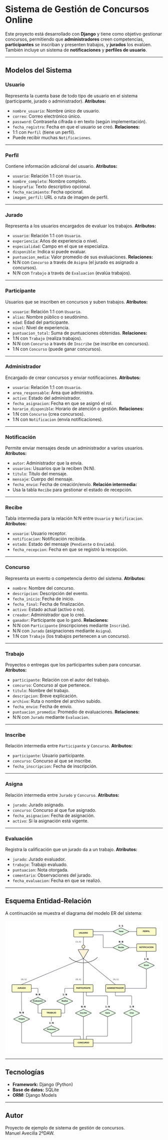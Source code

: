 # Sistema de Gestión de Concursos Online

Este proyecto está desarrollado con **Django** y tiene como objetivo gestionar concursos, permitiendo que **administradores** creen competencias, **participantes** se inscriban y presenten trabajos, y **jurados** los evalúen.  
También incluye un sistema de **notificaciones** y **perfiles de usuario**.

---

## Modelos del Sistema

### Usuario
Representa la cuenta base de todo tipo de usuario en el sistema (participante, jurado o administrador).
**Atributos:**
- `nombre_usuario`: Nombre único de usuario.  
- `correo`: Correo electrónico único.  
- `password`: Contraseña cifrada o en texto (según implementación).  
- `fecha_registro`: Fecha en que el usuario se creó.
**Relaciones:**
- 1:1 con `Perfil` (tiene un perfil).
- Puede recibir muchas `Notificaciones`.

---

### Perfil
Contiene información adicional del usuario.
**Atributos:**
- `usuario`: Relación 1:1 con `Usuario`.  
- `nombre_completo`: Nombre completo.  
- `biografia`: Texto descriptivo opcional.  
- `fecha_nacimiento`: Fecha opcional.  
- `imagen_perfil`: URL o ruta de imagen de perfil.

---

### Jurado
Representa a los usuarios encargados de evaluar los trabajos.
**Atributos:**
- `usuario`: Relación 1:1 con `Usuario`.  
- `experiencia`: Años de experiencia o nivel.  
- `especialidad`: Campo en el que se especializa.  
- `disponible`: Indica si puede evaluar.  
- `puntuacion_media`: Valor promedio de sus evaluaciones.
**Relaciones:**
- N:N con `Concurso` a través de `Asigna` (el jurado es asignado a concursos).  
- N:N con `Trabajo` a través de `Evaluacion` (evalúa trabajos).

---

### Participante
Usuarios que se inscriben en concursos y suben trabajos.
**Atributos:**
- `usuario`: Relación 1:1 con `Usuario`.  
- `alias`: Nombre público o seudónimo.  
- `edad`: Edad del participante.  
- `nivel`: Nivel de experiencia.  
- `puntuacion_total`: Suma de puntuaciones obtenidas.
**Relaciones:**
- 1:N con `Trabajo` (realiza trabajos).  
- N:N con `Concurso` a través de `Inscribe` (se inscribe en concursos).  
- 1:N con `Concurso` (puede ganar concursos).

---

### Administrador
Encargado de crear concursos y enviar notificaciones.
**Atributos:**
- `usuario`: Relación 1:1 con `Usuario`.  
- `area_responsable`: Área que administra.  
- `activo`: Estado del administrador.  
- `fecha_asignacion`: Fecha en que se asignó el rol.  
- `horario_disponible`: Horario de atención o gestión.
**Relaciones:**
- 1:N con `Concurso` (crea concursos).  
- 1:N con `Notificacion` (envía notificaciones).

---

### Notificación
Permite enviar mensajes desde un administrador a varios usuarios.
**Atributos:**
- `autor`: Administrador que la envía.  
- `usuarios`: Usuarios que la reciben (N:N).  
- `titulo`: Título del mensaje.  
- `mensaje`: Cuerpo del mensaje.  
- `fecha_envio`: Fecha de creación/envío.
**Relación intermedia:**  
- Usa la tabla `Recibe` para gestionar el estado de recepción.

---

### Recibe
Tabla intermedia para la relación N:N entre `Usuario` y `Notificacion`.
**Atributos:**
- `usuario`: Usuario receptor.  
- `notificacion`: Notificación recibida.  
- `estado`: Estado del mensaje (`Pendiente` o `Enviada`).  
- `fecha_recepcion`: Fecha en que se registró la recepción.

---

### Concurso
Representa un evento o competencia dentro del sistema.
**Atributos:**
- `nombre`: Nombre del concurso.  
- `descripcion`: Descripción del evento.  
- `fecha_inicio`: Fecha de inicio.  
- `fecha_final`: Fecha de finalización.  
- `activo`: Estado actual (activo o no).  
- `creador`: Administrador que lo creó.  
- `ganador`: Participante que lo ganó.
**Relaciones:**
- N:N con `Participante` (inscripciones mediante `Inscribe`).  
- N:N con `Jurado` (asignaciones mediante `Asigna`).  
- 1:N con `Trabajo` (los trabajos pertenecen a un concurso).

---

### Trabajo
Proyectos o entregas que los participantes suben para concursar.
**Atributos:**
- `participante`: Relación con el autor del trabajo.  
- `concurso`: Concurso al que pertenece.  
- `titulo`: Nombre del trabajo.  
- `descripcion`: Breve explicación.  
- `archivo`: Ruta o nombre del archivo subido.  
- `fecha_envio`: Fecha de envío.  
- `puntuacion_promedio`: Promedio de evaluaciones.
**Relaciones:**
- N:N con `Jurado` mediante `Evaluacion`.

---

### Inscribe
Relación intermedia entre `Participante` y `Concurso`.
**Atributos:**
- `participante`: Usuario participante.  
- `concurso`: Concurso al que se inscribe.  
- `fecha_inscripcion`: Fecha de inscripción.

---

### Asigna
Relación intermedia entre `Jurado` y `Concurso`.
**Atributos:**
- `jurado`: Jurado asignado.  
- `concurso`: Concurso al que fue asignado.  
- `fecha_asignacion`: Fecha de asignación.  
- `activo`: Si la asignación está vigente.

---

### Evaluación
Registra la calificación que un jurado da a un trabajo.
**Atributos:**
- `jurado`: Jurado evaluador.  
- `trabajo`: Trabajo evaluado.  
- `puntuacion`: Nota otorgada.  
- `comentario`: Observaciones del jurado.  
- `fecha_evaluacion`: Fecha en que se realizó.

---

## Esquema Entidad-Relación
A continuación se muestra el diagrama del modelo ER del sistema:

![Diagrama Entidad Relación](Diagrama_ER.png)

---

## Tecnologías
- **Framework:** Django (Python)
- **Base de datos:** SQLite
- **ORM:** Django Models

---

## Autor
Proyecto de ejemplo de sistema de gestión de concursos.  
Manuel Avecilla 2ºDAW.
